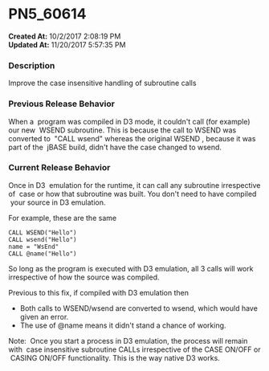 # PN5_60614

**Created At:** 10/2/2017 2:08:19 PM  
**Updated At:** 11/20/2017 5:57:35 PM  


### Description

Improve the case insensitive handling of subroutine calls



### Previous Release Behavior

When a  program was compiled in D3 mode, it couldn't call (for example) our new  WSEND subroutine. This is because the call to WSEND was converted to  "CALL wsend" whereas the original WSEND , because it was part of the  jBASE build, didn't have the case changed to wsend.



### Current Release Behavior

Once in D3  emulation for the runtime, it can call any subroutine irrespective of  case or how that subroutine was built. You don't need to have compiled  your source in D3 emulation.

For example, these are the same

```
CALL WSEND("Hello")
CALL wsend("Hello")
name = "WsEnd"
CALL @name("Hello")
```

So long as the program is executed with D3 emulation, all 3 calls will work irrespective of how the source was compiled.

Previous to this fix, if compiled with D3 emulation then

- Both calls to WSEND/wsend are converted to wsend, which would have given an error.
- The use of @name means it didn't stand a chance of working.


Note:  Once you start a process in D3 emulation, the process will remain with  case insensitive subroutine CALLs irrespective of the CASE ON/OFF or  CASING ON/OFF functionality. This is the way native D3 works.
